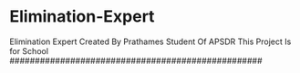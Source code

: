 # Elimination-Expert
Elimination Expert
Created By Prathames 
Student Of APSDR
This Project Is for School
##################################################

